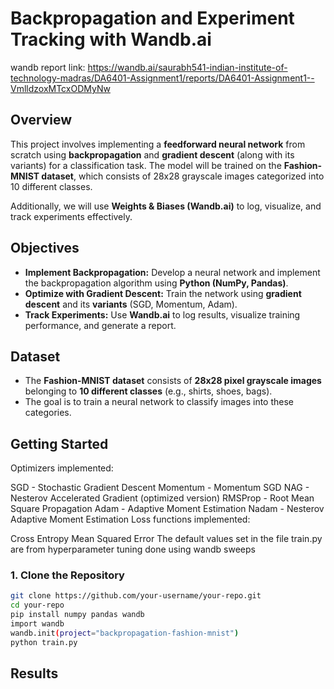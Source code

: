 # Backpropagation and Experiment Tracking with Wandb.ai  

wandb report link: https://wandb.ai/saurabh541-indian-institute-of-technology-madras/DA6401-Assignment1/reports/DA6401-Assignment1--VmlldzoxMTcxODMyNw  

## Overview  
This project involves implementing a **feedforward neural network** from scratch using **backpropagation** and **gradient descent** (along with its variants) for a classification task. The model will be trained on the **Fashion-MNIST dataset**, which consists of 28x28 grayscale images categorized into 10 different classes.  

Additionally, we will use **Weights & Biases (Wandb.ai)** to log, visualize, and track experiments effectively.  

## Objectives  
- **Implement Backpropagation:** Develop a neural network and implement the backpropagation algorithm using **Python (NumPy, Pandas)**.  
- **Optimize with Gradient Descent:** Train the network using **gradient descent** and its **variants** (SGD, Momentum, Adam).  
- **Track Experiments:** Use **Wandb.ai** to log results, visualize training performance, and generate a report.      

## Dataset  
- The **Fashion-MNIST dataset** consists of **28x28 pixel grayscale images** belonging to **10 different classes** (e.g., shirts, shoes, bags).  
- The goal is to train a neural network to classify images into these categories.  

## Getting Started  

Optimizers implemented:

SGD - Stochastic Gradient Descent
Momentum - Momentum SGD
NAG - Nesterov Accelerated Gradient (optimized version)
RMSProp - Root Mean Square Propagation
Adam - Adaptive Moment Estimation
Nadam - Nesterov Adaptive Moment Estimation
Loss functions implemented:

Cross Entropy
Mean Squared Error
The default values set in the file train.py are from hyperparameter tuning done using wandb sweeps
### 1. Clone the Repository  
```sh
git clone https://github.com/your-username/your-repo.git
cd your-repo
pip install numpy pandas wandb
import wandb
wandb.init(project="backpropagation-fashion-mnist")
python train.py
```
## Results
